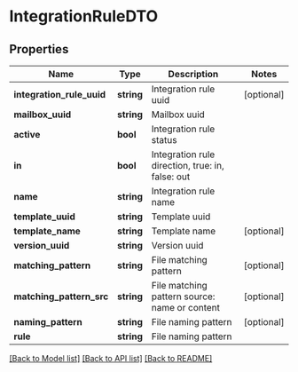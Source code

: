# IntegrationRuleDTO

## Properties
Name | Type | Description | Notes
------------ | ------------- | ------------- | -------------
**integration_rule_uuid** | **string** | Integration rule uuid | [optional] 
**mailbox_uuid** | **string** | Mailbox uuid | 
**active** | **bool** | Integration rule status | 
**in** | **bool** | Integration rule direction, true: in, false: out | 
**name** | **string** | Integration rule name | 
**template_uuid** | **string** | Template uuid | 
**template_name** | **string** | Template name | [optional] 
**version_uuid** | **string** | Version uuid | 
**matching_pattern** | **string** | File matching pattern | [optional] 
**matching_pattern_src** | **string** | File matching pattern source: name or content | [optional] 
**naming_pattern** | **string** | File naming pattern | [optional] 
**rule** | **string** | File naming pattern | 

[[Back to Model list]](../../README.md#documentation-for-models) [[Back to API list]](../../README.md#documentation-for-api-endpoints) [[Back to README]](../../README.md)

